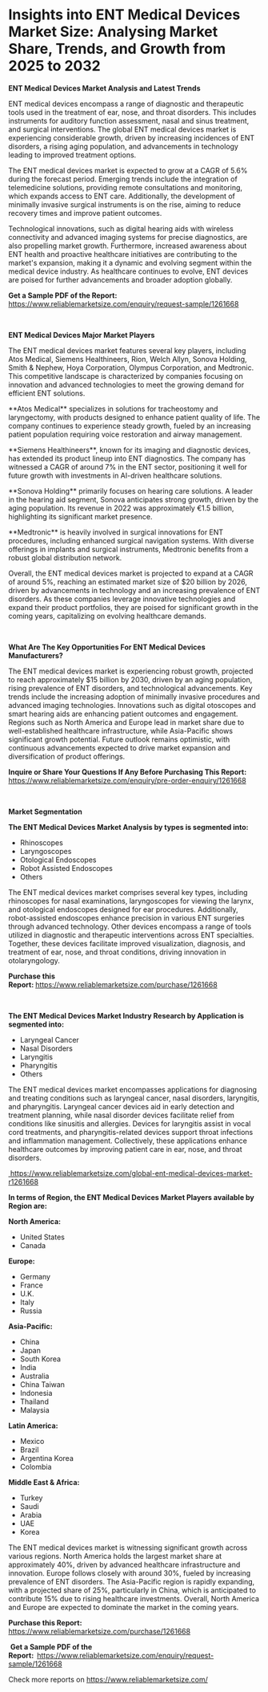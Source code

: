<p><h1>Insights into ENT Medical Devices Market Size: Analysing Market Share, Trends, and Growth from 2025 to 2032</h1></p><p><strong>ENT Medical Devices Market Analysis and Latest Trends</strong></p>
<p><p>ENT medical devices encompass a range of diagnostic and therapeutic tools used in the treatment of ear, nose, and throat disorders. This includes instruments for auditory function assessment, nasal and sinus treatment, and surgical interventions. The global ENT medical devices market is experiencing considerable growth, driven by increasing incidences of ENT disorders, a rising aging population, and advancements in technology leading to improved treatment options.</p><p>The ENT medical devices market is expected to grow at a CAGR of 5.6% during the forecast period. Emerging trends include the integration of telemedicine solutions, providing remote consultations and monitoring, which expands access to ENT care. Additionally, the development of minimally invasive surgical instruments is on the rise, aiming to reduce recovery times and improve patient outcomes. </p><p>Technological innovations, such as digital hearing aids with wireless connectivity and advanced imaging systems for precise diagnostics, are also propelling market growth. Furthermore, increased awareness about ENT health and proactive healthcare initiatives are contributing to the market's expansion, making it a dynamic and evolving segment within the medical device industry. As healthcare continues to evolve, ENT devices are poised for further advancements and broader adoption globally.</p></p>
<p><strong>Get a Sample PDF of the Report:&nbsp;</strong> <a href="https://www.reliablemarketsize.com/enquiry/request-sample/1261668?utm_campaign=2731&utm_medium=2&utm_source=Github&utm_content=ia&utm_term=03032025&utm_id=ent-medical-devices">https://www.reliablemarketsize.com/enquiry/request-sample/1261668</a></p>
<p>&nbsp;</p>
<p><strong>ENT Medical Devices Major Market Players</strong></p>
<p><p>The ENT medical devices market features several key players, including Atos Medical, Siemens Healthineers, Rion, Welch Allyn, Sonova Holding, Smith & Nephew, Hoya Corporation, Olympus Corporation, and Medtronic. This competitive landscape is characterized by companies focusing on innovation and advanced technologies to meet the growing demand for efficient ENT solutions.</p><p>**Atos Medical** specializes in solutions for tracheostomy and laryngectomy, with products designed to enhance patient quality of life. The company continues to experience steady growth, fueled by an increasing patient population requiring voice restoration and airway management.</p><p>**Siemens Healthineers**, known for its imaging and diagnostic devices, has extended its product lineup into ENT diagnostics. The company has witnessed a CAGR of around 7% in the ENT sector, positioning it well for future growth with investments in AI-driven healthcare solutions.</p><p>**Sonova Holding** primarily focuses on hearing care solutions. A leader in the hearing aid segment, Sonova anticipates strong growth, driven by the aging population. Its revenue in 2022 was approximately €1.5 billion, highlighting its significant market presence.</p><p>**Medtronic** is heavily involved in surgical innovations for ENT procedures, including enhanced surgical navigation systems. With diverse offerings in implants and surgical instruments, Medtronic benefits from a robust global distribution network.</p><p>Overall, the ENT medical devices market is projected to expand at a CAGR of around 5%, reaching an estimated market size of $20 billion by 2026, driven by advancements in technology and an increasing prevalence of ENT disorders. As these companies leverage innovative technologies and expand their product portfolios, they are poised for significant growth in the coming years, capitalizing on evolving healthcare demands.</p></p>
<p>&nbsp;</p>
<p><strong>What Are The Key Opportunities For ENT Medical Devices Manufacturers?</strong></p>
<p><p>The ENT medical devices market is experiencing robust growth, projected to reach approximately $15 billion by 2030, driven by an aging population, rising prevalence of ENT disorders, and technological advancements. Key trends include the increasing adoption of minimally invasive procedures and advanced imaging technologies. Innovations such as digital otoscopes and smart hearing aids are enhancing patient outcomes and engagement. Regions such as North America and Europe lead in market share due to well-established healthcare infrastructure, while Asia-Pacific shows significant growth potential. Future outlook remains optimistic, with continuous advancements expected to drive market expansion and diversification of product offerings.</p></p>
<p><strong>Inquire or Share Your Questions If Any Before Purchasing This Report:</strong> <a href="https://www.reliablemarketsize.com/enquiry/pre-order-enquiry/1261668?utm_campaign=2731&utm_medium=2&utm_source=Github&utm_content=ia&utm_term=03032025&utm_id=ent-medical-devices">https://www.reliablemarketsize.com/enquiry/pre-order-enquiry/1261668</a></p>
<p>&nbsp;</p>
<p><strong>Market Segmentation</strong></p>
<p><strong>The ENT Medical Devices Market Analysis by types is segmented into:</strong></p>
<p><ul><li>Rhinoscopes</li><li>Laryngoscopes</li><li>Otological Endoscopes</li><li>Robot Assisted Endoscopes</li><li>Others</li></ul></p>
<p><p>The ENT medical devices market comprises several key types, including rhinoscopes for nasal examinations, laryngoscopes for viewing the larynx, and otological endoscopes designed for ear procedures. Additionally, robot-assisted endoscopes enhance precision in various ENT surgeries through advanced technology. Other devices encompass a range of tools utilized in diagnostic and therapeutic interventions across ENT specialties. Together, these devices facilitate improved visualization, diagnosis, and treatment of ear, nose, and throat conditions, driving innovation in otolaryngology.</p></p>
<p><strong>Purchase this Report:&nbsp;</strong><a href="https://www.reliablemarketsize.com/purchase/1261668?utm_campaign=2731&utm_medium=2&utm_source=Github&utm_content=ia&utm_term=03032025&utm_id=ent-medical-devices">https://www.reliablemarketsize.com/purchase/1261668</a></p>
<p>&nbsp;</p>
<p><strong>The ENT Medical Devices Market Industry Research by Application is segmented into:</strong></p>
<p><ul><li>Laryngeal Cancer</li><li>Nasal Disorders</li><li>Laryngitis</li><li>Pharyngitis</li><li>Others</li></ul></p>
<p><p>The ENT medical devices market encompasses applications for diagnosing and treating conditions such as laryngeal cancer, nasal disorders, laryngitis, and pharyngitis. Laryngeal cancer devices aid in early detection and treatment planning, while nasal disorder devices facilitate relief from conditions like sinusitis and allergies. Devices for laryngitis assist in vocal cord treatments, and pharyngitis-related devices support throat infections and inflammation management. Collectively, these applications enhance healthcare outcomes by improving patient care in ear, nose, and throat disorders.</p></p>
<p><a href="https://www.reliablemarketsize.com/global-ent-medical-devices-market-r1261668?utm_campaign=2731&utm_medium=2&utm_source=Github&utm_content=ia&utm_term=03032025&utm_id=ent-medical-devices">&nbsp;https://www.reliablemarketsize.com/global-ent-medical-devices-market-r1261668</a></p>
<p><strong>In terms of Region, the ENT Medical Devices Market Players available by Region are:</strong></p>
<p>
    <p> <strong> North America: </strong>
        <ul>
            <li>United States</li>
            <li>Canada</li>
        </ul>
        </p> 
    <p> <strong> Europe: </strong>
        <ul>
            <li>Germany</li>
            <li>France</li>
            <li>U.K.</li>
            <li>Italy</li>
            <li>Russia</li>
        </ul>
        </p> 
    <p> <strong> Asia-Pacific: </strong>
        <ul>
            <li>China</li>
            <li>Japan</li>
            <li>South Korea</li>
            <li>India</li>
            <li>Australia</li>
            <li>China Taiwan</li>
            <li>Indonesia</li>
            <li>Thailand</li>
            <li>Malaysia</li>
        </ul>
        </p> 
    <p> <strong> Latin America: </strong>
        <ul>
            <li>Mexico</li>
            <li>Brazil</li>
            <li>Argentina Korea</li>
            <li>Colombia</li>
        </ul>
        </p> 
    <p> <strong> Middle East & Africa: </strong>
        <ul>
            <li>Turkey</li>
            <li>Saudi</li>
            <li>Arabia</li>
            <li>UAE</li>
            <li>Korea</li>
        </ul>
    </p>
    </p>
<p><p>The ENT medical devices market is witnessing significant growth across various regions. North America holds the largest market share at approximately 40%, driven by advanced healthcare infrastructure and innovation. Europe follows closely with around 30%, fueled by increasing prevalence of ENT disorders. The Asia-Pacific region is rapidly expanding, with a projected share of 25%, particularly in China, which is anticipated to contribute 15% due to rising healthcare investments. Overall, North America and Europe are expected to dominate the market in the coming years.</p></p>
<p><strong>Purchase this Report: </strong><a href="https://www.reliablemarketsize.com/purchase/1261668?utm_campaign=2731&utm_medium=2&utm_source=Github&utm_content=ia&utm_term=03032025&utm_id=ent-medical-devices">https://www.reliablemarketsize.com/purchase/1261668</a></p>
<p>&nbsp;<strong>Get a Sample PDF of the Report:&nbsp;&nbsp;</strong><a href="https://www.reliablemarketsize.com/enquiry/request-sample/1261668?utm_campaign=2731&utm_medium=2&utm_source=Github&utm_content=ia&utm_term=03032025&utm_id=ent-medical-devices">https://www.reliablemarketsize.com/enquiry/request-sample/1261668</a></p>
<p><strong></strong></p>
<p>Check more reports on <a href="https://www.reliablemarketsize.com/?utm_campaign=2731&utm_medium=2&utm_source=Github&utm_content=ia&utm_term=03032025&utm_id=ent-medical-devices">https://www.reliablemarketsize.com/</a></p>